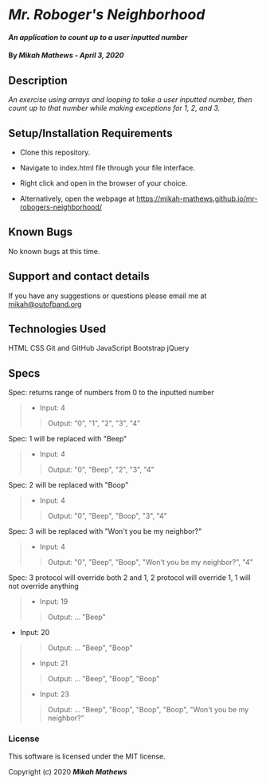 # _Mr. Roboger's Neighborhood_

#### _An application to count up to a user inputted number_

#### By _**Mikah Mathews - April 3, 2020**_

## Description

_An exercise using arrays and looping to take a user inputted number, then count up to that number while making exceptions for 1, 2, and 3._

## Setup/Installation Requirements

* Clone this repository.
* Navigate to index.html file through your file interface.
* Right click and open in the browser of your choice.

* Alternatively, open the webpage at https://mikah-mathews.github.io/mr-robogers-neighborhood/

## Known Bugs

No known bugs at this time.

## Support and contact details

If you have any suggestions or questions please email me at mikah@outofband.org

## Technologies Used

HTML
CSS
Git and GitHub
JavaScript
Bootstrap
jQuery

## Specs
Spec: returns range of numbers from 0 to the inputted number
> * Input: 4
  >> Output: "0", "1", "2", "3", "4"

Spec: 1 will be replaced with "Beep"
> * Input: 4
  >> Output: "0", "Beep", "2", "3", "4"

Spec: 2 will be replaced with "Boop"
> * Input: 4
  >> Output: "0", "Beep", "Boop", "3", "4"

Spec: 3 will be replaced with "Won't you be my neighbor?"
> * Input: 4
 >> Output: "0", "Beep", "Boop", "Won't you be my neighbor?", "4"

Spec: 3 protocol will override both 2 and 1, 2 protocol will override 1, 1 will not override anything
> * Input: 19
  >> Output: ... "Beep"
  * Input: 20
  >> Output: ... "Beep", "Boop"
> * Input: 21
  >> Output: ... "Beep", "Boop", "Boop"
> * Input: 23
  >> Output: ... "Beep", "Boop", "Boop", "Boop", "Won't you be my neighbor?"


### License

This software is licensed under the MIT license.

Copyright (c) 2020 **_Mikah Mathews_**
